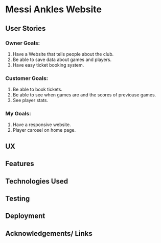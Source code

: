 # Messi Ankles Website

## User Stories

### Owner Goals:

1. Have a Website that tells people about the club.
2. Be able to save data about games and players.
3. Have easy ticket booking system.

### Customer Goals:

1. Be able to book tickets.
2. Be able to see when games are and the scores of previouse games.
3. See player stats.

### My Goals:

1. Have a responsive website.
2. Player carosel on home page.



## UX

## Features

## Technologies Used

## Testing


## Deployment

## Acknowledgements/ Links
